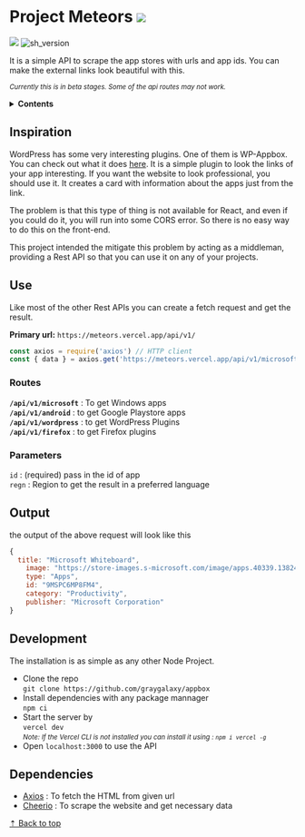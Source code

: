 # Project Meteors ![][sh_vercel]

![][sh_gh_stars] ![sh_version]

It is a simple API to scrape the app stores with urls and app ids. You can make the external links look beautiful with this.

<small><i>Currently this is in beta stages. Some of the api routes may not work.</i></small>

<details>
<summary><strong>Contents</strong></summary>
<ul>
	<li><a href='#inspiration'>Inspiration</a></li>
	<li><a href='#use'>Use</a></li>
	<li><a href='#output'>Output</a></li>
	<li><a href='#development'>Installation</a></li>
	<li><a href='#dependencies'>Dependencies</a></li>
</ul>
</details>

## Inspiration

WordPress has some very interesting plugins. One of them is WP-Appbox. You can check out what it does [here](https://wordpress.org/plugins/wp-appbox/). It is a simple plugin to look the links of your app interesting. If you want the website to look professional, you should use it. It creates a card with information about the apps just from the link.

The problem is that this type of thing is not available for React, and even if you could do it, you will run into some CORS error. So there is no easy way to do this on the front-end.

This project intended the mitigate this problem by acting as a middleman, providing a Rest API so that you can use it on any of your projects.

## Use

Like most of the other Rest APIs you can create a fetch request and get the result.

**Primary url:** `https://meteors.vercel.app/api/v1/`

```js
const axios = require('axios') // HTTP client
const { data } = axios.get('https://meteors.vercel.app/api/v1/microsoft?id=9mspc6mp8fm4')
```

### Routes

**`/api/v1/microsoft`** : To get Windows apps \
**`/api/v1/android`** : to get Google Playstore apps \
**`/api/v1/wordpress`** : to get WordPress Plugins \
**`/api/v1/firefox`** : to get Firefox plugins

### Parameters

`id` : (required) pass in the id of app \
`regn` : Region to get the result in a preferred language

## Output

the output of the above request will look like this

```js
{
  title: "Microsoft Whiteboard",
    image: "https://store-images.s-microsoft.com/image/apps.40339.13824105887454405.4132b91c-7a9c-494e-b21d-fcef1f82a553.1de0ffb1-b186-4aa2-9fe3-82e31d07b5bf?mode=scale&q=90&h=270&w=270&background=%230C34FA",
    type: "Apps",
    id: "9MSPC6MP8FM4",
    category: "Productivity",
    publisher: "‪Microsoft Corporation‬"
}
```

## Development

The installation is as simple as any other Node Project.

- Clone the repo\
  `git clone https://github.com/graygalaxy/appbox`
- Install dependencies with any package mannager\
  `npm ci`
- Start the server by\
  `vercel dev`\
  <small><i>
  Note: If the Vercel CLI is not installed you can install it using : <code>npm i vercel -g</code>
  </i></small>
- Open `localhost:3000` to use the API

## Dependencies

- [Axios](//github.com/cheeriojs/cheerio) : To fetch the HTML from given url
- [Cheerio](//github.com/axios/axios) : To scrape the website and get necessary data

[&#x21e1; Back to top](#)

[sh_gh_stars]: https://img.shields.io/github/stars/graygalaxy/appbox.svg?logo=github&label=Stars
[sh_vercel]: https://img.shields.io/badge/-Vercel-black?logo=vercel&logoColor=white
[sh_version]: https://img.shields.io/github/package-json/v/graygalaxy/appbox/main?label=version
[sh_issue_o]: https://img.shields.io/github/issues-raw/graygalaxy/appbox?label=Open
[sh_issue_c]: https://img.shields.io/github/issues-closed-raw/graygalaxy/appbox?label=Closed
